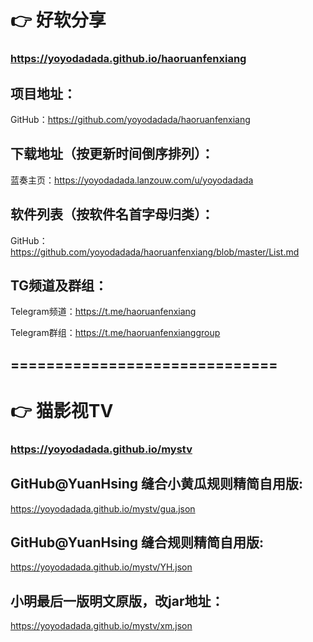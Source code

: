 # 👉 好软分享

### https://yoyodadada.github.io/haoruanfenxiang

## 项目地址：

GitHub：https://github.com/yoyodadada/haoruanfenxiang

## 下载地址（按更新时间倒序排列）：

蓝奏主页：https://yoyodadada.lanzouw.com/u/yoyodadada

## 软件列表（按软件名首字母归类）：

GitHub：https://github.com/yoyodadada/haoruanfenxiang/blob/master/List.md

## TG频道及群组：

Telegram频道：https://t.me/haoruanfenxiang

Telegram群组：https://t.me/haoruanfenxianggroup

## ==============================

# 👉 猫影视TV

### https://yoyodadada.github.io/mystv

## GitHub@YuanHsing 缝合小黄瓜规则精简自用版:

https://yoyodadada.github.io/mystv/gua.json

## GitHub@YuanHsing 缝合规则精简自用版:

https://yoyodadada.github.io/mystv/YH.json

## 小明最后一版明文原版，改jar地址：

https://yoyodadada.github.io/mystv/xm.json
